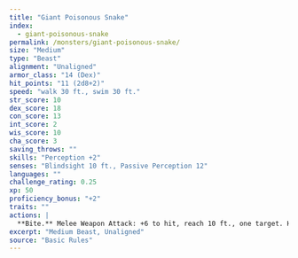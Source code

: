 ```yaml
---
title: "Giant Poisonous Snake"
index:
  - giant-poisonous-snake
permalink: /monsters/giant-poisonous-snake/
size: "Medium"
type: "Beast"
alignment: "Unaligned"
armor_class: "14 (Dex)"
hit_points: "11 (2d8+2)"
speed: "walk 30 ft., swim 30 ft."
str_score: 10
dex_score: 18
con_score: 13
int_score: 2
wis_score: 10
cha_score: 3
saving_throws: ""
skills: "Perception +2"
senses: "Blindsight 10 ft., Passive Perception 12"
languages: ""
challenge_rating: 0.25
xp: 50
proficiency_bonus: "+2"
traits: ""
actions: |
  **Bite.** Melee Weapon Attack: +6 to hit, reach 10 ft., one target. Hit: 6 (1d4 + 4) piercing damage, and the target must make a DC 11 Constitution saving throw, taking 10 (3d6) poison damage on a failed save, or half as much damage on a successful one.  
excerpt: "Medium Beast, Unaligned"
source: "Basic Rules"
---
```

